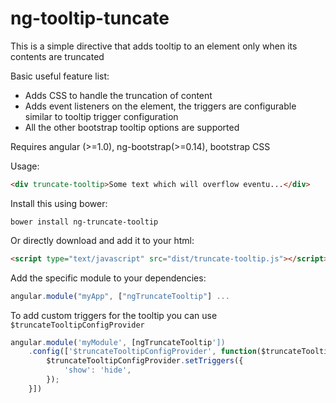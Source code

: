 # ng-tooltip-tuncate

This is a simple directive that adds tooltip to an element only when its contents are truncated

Basic useful feature list:

 * Adds CSS to handle the truncation of content
 * Adds event listeners on the element, the triggers are configurable similar to tooltip trigger configuration
 * All the other bootstrap tooltip options are supported

Requires angular (>=1.0), ng-bootstrap(>=0.14), bootstrap CSS

Usage:
```html
<div truncate-tooltip>Some text which will overflow eventu...</div>
```

Install this using bower:
```
bower install ng-truncate-tooltip
```

Or directly download and add it to your html:
```html
<script type="text/javascript" src="dist/truncate-tooltip.js"></script>
```

Add the specific module to your dependencies:
```javascript
angular.module("myApp", ["ngTruncateTooltip"] ...
```

To add custom triggers for the tooltip you can use `$truncateTooltipConfigProvider`
```javascript
angular.module('myModule', [ngTruncateTooltip'])
    .config(['$truncateTooltipConfigProvider', function($truncateTooltipConfigProvider){
        $truncateTooltipConfigProvider.setTriggers({
            'show': 'hide',
        });
    }])
```

